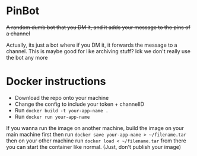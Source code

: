 # PinBot
~~A random dumb bot that you DM it, and it adds your message to the pins of a channel~~

Actually, its just a bot where if you DM it, it forwards the message to a channel. This is maybe good for like archiving stuff? Idk we don't really use the bot any more




# Docker instructions

 * Download the repo onto your machine
 * Change the config to include your token + channelID
 * Run `docker build -t your-app-name .`
 * Run `docker run your-app-name`

If you wanna run the image on another machine, build the image on your main machine first then run `docker save your-app-name > ~/filename.tar` then on your other machine run `docker load < ~/filename.tar` from there you can start the container like normal. (Just, don't publish your image)
